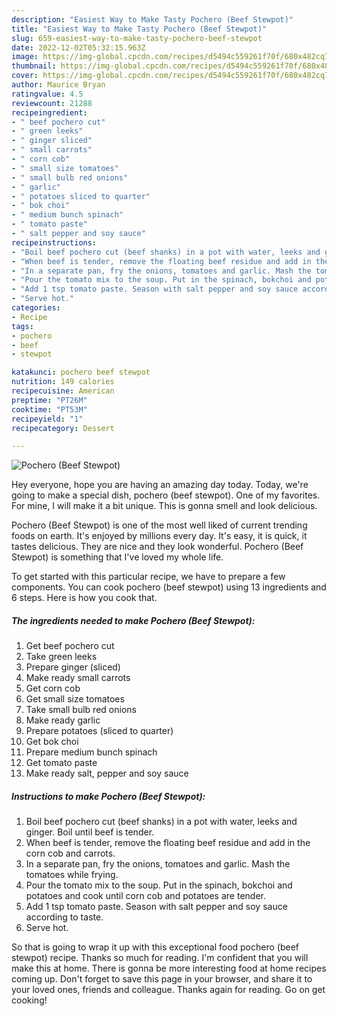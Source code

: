 ```yaml
---
description: "Easiest Way to Make Tasty Pochero (Beef Stewpot)"
title: "Easiest Way to Make Tasty Pochero (Beef Stewpot)"
slug: 659-easiest-way-to-make-tasty-pochero-beef-stewpot
date: 2022-12-02T05:32:15.963Z
image: https://img-global.cpcdn.com/recipes/d5494c559261f70f/680x482cq70/pochero-beef-stewpot-recipe-main-photo.jpg
thumbnail: https://img-global.cpcdn.com/recipes/d5494c559261f70f/680x482cq70/pochero-beef-stewpot-recipe-main-photo.jpg
cover: https://img-global.cpcdn.com/recipes/d5494c559261f70f/680x482cq70/pochero-beef-stewpot-recipe-main-photo.jpg
author: Maurice Bryan
ratingvalue: 4.5
reviewcount: 21288
recipeingredient:
- " beef pochero cut"
- " green leeks"
- " ginger sliced"
- " small carrots"
- " corn cob"
- " small size tomatoes"
- " small bulb red onions"
- " garlic"
- " potatoes sliced to quarter"
- " bok choi"
- " medium bunch spinach"
- " tomato paste"
- " salt pepper and soy sauce"
recipeinstructions:
- "Boil beef pochero cut (beef shanks) in a pot with water, leeks and ginger. Boil until beef is tender."
- "When beef is tender, remove the floating beef residue and add in the corn cob and carrots."
- "In a separate pan, fry the onions, tomatoes and garlic. Mash the tomatoes while frying."
- "Pour the tomato mix to the soup. Put in the spinach, bokchoi and potatoes and cook until corn cob and potatoes are tender."
- "Add 1 tsp tomato paste. Season with salt pepper and soy sauce according to taste."
- "Serve hot."
categories:
- Recipe
tags:
- pochero
- beef
- stewpot

katakunci: pochero beef stewpot 
nutrition: 149 calories
recipecuisine: American
preptime: "PT26M"
cooktime: "PT53M"
recipeyield: "1"
recipecategory: Dessert

---
```



![Pochero (Beef Stewpot)](https://img-global.cpcdn.com/recipes/d5494c559261f70f/680x482cq70/pochero-beef-stewpot-recipe-main-photo.jpg)

Hey everyone, hope you are having an amazing day today. Today, we're going to make a special dish, pochero (beef stewpot). One of my favorites. For mine, I will make it a bit unique. This is gonna smell and look delicious.



Pochero (Beef Stewpot) is one of the most well liked of current trending foods on earth. It's enjoyed by millions every day. It's easy, it is quick, it tastes delicious. They are nice and they look wonderful. Pochero (Beef Stewpot) is something that I've loved my whole life.


To get started with this particular recipe, we have to prepare a few components. You can cook pochero (beef stewpot) using 13 ingredients and 6 steps. Here is how you cook that.

<!--inarticleads1-->

##### The ingredients needed to make Pochero (Beef Stewpot):

1. Get  beef pochero cut
1. Take  green leeks
1. Prepare  ginger (sliced)
1. Make ready  small carrots
1. Get  corn cob
1. Get  small size tomatoes
1. Take  small bulb red onions
1. Make ready  garlic
1. Prepare  potatoes (sliced to quarter)
1. Get  bok choi
1. Prepare  medium bunch spinach
1. Get  tomato paste
1. Make ready  salt, pepper and soy sauce




<!--inarticleads2-->

##### Instructions to make Pochero (Beef Stewpot):

1. Boil beef pochero cut (beef shanks) in a pot with water, leeks and ginger. Boil until beef is tender.
1. When beef is tender, remove the floating beef residue and add in the corn cob and carrots.
1. In a separate pan, fry the onions, tomatoes and garlic. Mash the tomatoes while frying.
1. Pour the tomato mix to the soup. Put in the spinach, bokchoi and potatoes and cook until corn cob and potatoes are tender.
1. Add 1 tsp tomato paste. Season with salt pepper and soy sauce according to taste.
1. Serve hot.




So that is going to wrap it up with this exceptional food pochero (beef stewpot) recipe. Thanks so much for reading. I'm confident that you will make this at home. There is gonna be more interesting food at home recipes coming up. Don't forget to save this page in your browser, and share it to your loved ones, friends and colleague. Thanks again for reading. Go on get cooking!
